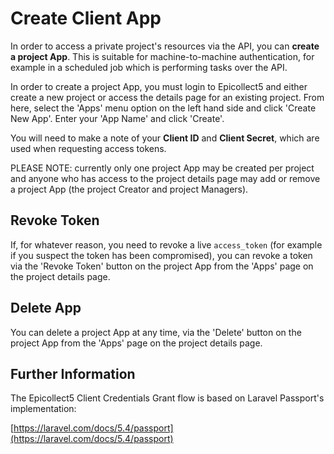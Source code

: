 # Create Client App

In order to access a private project's resources via the API, you can **create a project App**. This is suitable for machine-to-machine authentication, for example in a scheduled job which is performing tasks over the API.

In order to create a project App, you must login to Epicollect5 and either create a new project or access the details page for an existing project. From here, select the 'Apps' menu option on the left hand side and click 'Create New App'. Enter your 'App Name' and click 'Create'.

You will need to make a note of your **Client ID** and **Client Secret**, which are used when requesting access tokens.

PLEASE NOTE: currently only one project App may be created per project and anyone who has access to the project details page may add or remove a project App (the project Creator and project Managers).

## Revoke Token

If, for whatever reason, you need to revoke a live `access_token` (for example if you suspect the token has been compromised), you can revoke a token via the 'Revoke Token' button on the project App from the 'Apps' page on the project details page.

## Delete App

You can delete a project App at any time, via the 'Delete' button on the project App from the 'Apps' page on the project details page.

## Further Information

The Epicollect5 Client Credentials Grant flow is based on Laravel Passport's implementation:

[https://laravel.com/docs/5.4/passport](https://laravel.com/docs/5.4/passport)
